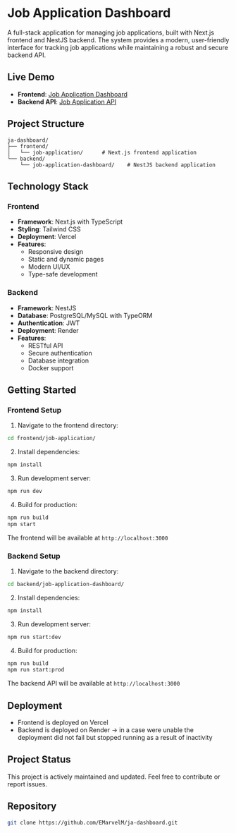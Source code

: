 # Job Application Dashboard

A full-stack application for managing job applications, built with Next.js frontend and NestJS backend. The system provides a modern, user-friendly interface for tracking job applications while maintaining a robust and secure backend API.

## Live Demo

- **Frontend**: [Job Application Dashboard](https://ja-dashboard-two.vercel.app/)
- **Backend API**: [Job Application API](https://ja-dashboard.onrender.com)

## Project Structure

```
ja-dashboard/
├── frontend/
│   └── job-application/      # Next.js frontend application
└── backend/
    └── job-application-dashboard/    # NestJS backend application
```

## Technology Stack

### Frontend
- **Framework**: Next.js with TypeScript
- **Styling**: Tailwind CSS
- **Deployment**: Vercel
- **Features**:
  - Responsive design
  - Static and dynamic pages
  - Modern UI/UX
  - Type-safe development

### Backend
- **Framework**: NestJS
- **Database**: PostgreSQL/MySQL with TypeORM
- **Authentication**: JWT
- **Deployment**: Render
- **Features**:
  - RESTful API
  - Secure authentication
  - Database integration
  - Docker support

## Getting Started

### Frontend Setup

1. Navigate to the frontend directory:
```bash
cd frontend/job-application/
```

2. Install dependencies:
```bash
npm install
```

3. Run development server:
```bash
npm run dev
```

4. Build for production:
```bash
npm run build
npm start
```

The frontend will be available at `http://localhost:3000`

### Backend Setup

1. Navigate to the backend directory:
```bash
cd backend/job-application-dashboard/
```

2. Install dependencies:
```bash
npm install
```

3. Run development server:
```bash
npm run start:dev
```

4. Build for production:
```bash
npm run build
npm run start:prod
```

The backend API will be available at `http://localhost:3000`

## Deployment

- Frontend is deployed on Vercel
- Backend is deployed on Render -> in a case were unable the deployment did not fail but stopped running as a result of inactivity

## Project Status

This project is actively maintained and updated. Feel free to contribute or report issues.

## Repository

```bash
git clone https://github.com/EMarvelM/ja-dashboard.git
```
